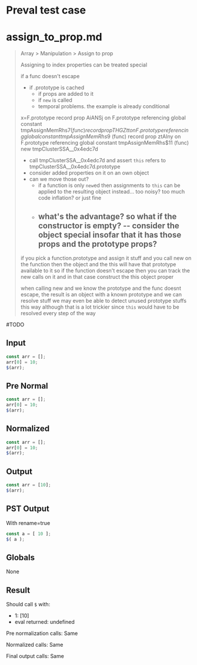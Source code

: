 # Preval test case

# assign_to_prop.md

> Array > Manipulation > Assign to prop
>
> Assigning to index properties can be treated special
>
> if a func doesn't escape
> - if .prototype is cached
>   - if props are added to it
>   - if `new` is called
>   - temporal problems. the example is already conditional
>
>
> x=F.prototype
> record prop AiANSj on F.prototype referencing global constant tmpAssignMemRhs$7 (func)
> record prop THGZtt on F.prototype referencing global constant tmpAssignMemRhs$9 (func)
> record prop ztAIny on F.prototype referencing global constant tmpAssignMemRhs$11 (func)
> new tmpClusterSSA__0x4edc7d
> - call tmpClusterSSA__0x4edc7d and assert `this` refers to tmpClusterSSA__0x4edc7d.prototype
> - consider added properties on it on an own object
> - can we move those out?
>   - if a function is only `new`ed then assignments to `this` can be applied to the resulting object instead... too noisy? too much code inflation? or just fine
>   - what's the advantage? so what if the constructor is empty?
>     -- consider the object special insofar that it has those props and the prototype props?
>     --
>
>
> if you pick a function.prototype and assign it stuff
> and you call new on the function
> then the object and the this will have that prototype available to it
> so if the function doesn't escape then you can track the new calls on it
> and in that case construct the this object proper
>
> when calling new and we know the prototype and the func doesnt escape, the
> result is an object with a known prototype and we can resolve stuff
> we may even be able to detect unused prototype stuffs this way although
> that is a lot trickier since `this` would have to be resolved every step of
> the way

#TODO

## Input

`````js filename=intro
const arr = [];
arr[0] = 10;
$(arr);
`````

## Pre Normal


`````js filename=intro
const arr = [];
arr[0] = 10;
$(arr);
`````

## Normalized


`````js filename=intro
const arr = [];
arr[0] = 10;
$(arr);
`````

## Output


`````js filename=intro
const arr = [10];
$(arr);
`````

## PST Output

With rename=true

`````js filename=intro
const a = [ 10 ];
$( a );
`````

## Globals

None

## Result

Should call `$` with:
 - 1: [10]
 - eval returned: undefined

Pre normalization calls: Same

Normalized calls: Same

Final output calls: Same
